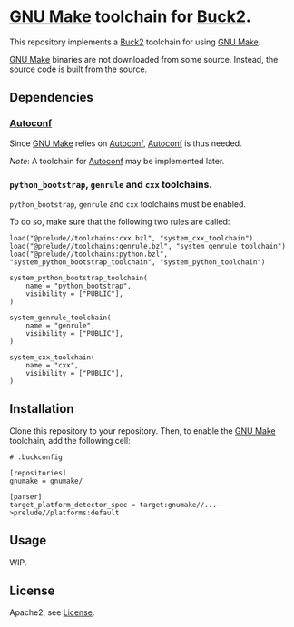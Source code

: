 # [GNU Make] toolchain for [Buck2].

This repository implements a [Buck2] toolchain for using [GNU Make].

[GNU Make] binaries are not downloaded from some source. Instead, the source code
is built from the source.

## Dependencies


### [Autoconf]

Since [GNU Make] relies on [Autoconf], [Autoconf] is thus needed.


_Note_: A toolchain for [Autoconf] may be implemented later.

### `python_bootstrap`, `genrule` and `cxx` toolchains.

`python_bootstrap`, `genrule` and `cxx` toolchains must be enabled.

To do so, make sure that the following two rules are called:

```starlark
load("@prelude//toolchains:cxx.bzl", "system_cxx_toolchain")
load("@prelude//toolchains:genrule.bzl", "system_genrule_toolchain")
load("@prelude//toolchains:python.bzl", "system_python_bootstrap_toolchain", "system_python_toolchain")

system_python_bootstrap_toolchain(
    name = "python_bootstrap",
    visibility = ["PUBLIC"],
)

system_genrule_toolchain(
    name = "genrule",
    visibility = ["PUBLIC"],
)

system_cxx_toolchain(
    name = "cxx",
    visibility = ["PUBLIC"],
)
```

## Installation

Clone this repository to your repository. Then, to enable the [GNU Make]
toolchain, add the following cell:

```
# .buckconfig

[repositories]
gnumake = gnumake/

[parser]
target_platform_detector_spec = target:gnumake//...->prelude//platforms:default
```

## Usage

WIP.

## License

Apache2, see [License](LICENSE).

[GNU Make]: https://www.gnu.org/software/make/
[Buck2]: https://buck2.build/
[Autoconf]: https://www.gnu.org/software/autoconf/

